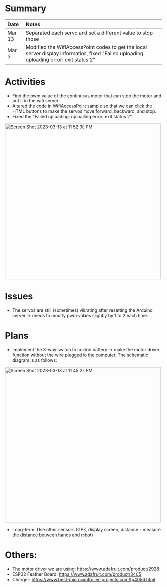 # Summary

| Date   | Notes
| :----- | :-------------------------------
| Mar 13 | Separated each servo and set a different value to stop those
| Mar 3 | Modified the WifiAccessPoint codes to get the local server display information, fixed "Failed uploading: uploading error: exit status 2" 


# Activities
* Find the pwm value of the continuous motor that can stop the motor and put it in the wifi server.
* Altered the code in WifiAccessPoint sample so that we can click the HTML buttons to make the servos move forward, backward, and stop.
* Fixed the  "Failed uploading: uploading error: exit status 2". 
<img width="500" alt="Screen Shot 2023-03-13 at 11 52 30 PM" src="https://user-images.githubusercontent.com/79251745/224919191-448749df-7f8f-4e57-9c54-6ef20f5a5f02.png">



# Issues
* The servos are still (sometimes) vibrating after resetting the Arduino server -> needs to modify pwm values slightly by 1 to 2 each time.

# Plans
* Implement the 3-way switch to control battery -> make the motor driver function without the wire plugged to the computer. The schematic diagram is as follows:
<img width="500" alt="Screen Shot 2023-03-13 at 11 45 23 PM" src="https://user-images.githubusercontent.com/79251745/224917729-b6648f25-3893-40a5-9c07-a09c63fe1d69.png">


* Long-term: Use other sensors (GPS, display screen, distance - measure the distance between hands and robot)


# Others:
* The motor driver we are using: https://www.adafruit.com/product/2928  
* ESP32 Feather Board: https://www.adafruit.com/product/3405
* Charger: https://www.best-microcontroller-projects.com/tp4056.html

